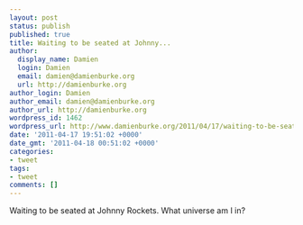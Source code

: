 ```yaml
---
layout: post
status: publish
published: true
title: Waiting to be seated at Johnny...
author:
  display_name: Damien
  login: Damien
  email: damien@damienburke.org
  url: http://damienburke.org
author_login: Damien
author_email: damien@damienburke.org
author_url: http://damienburke.org
wordpress_id: 1462
wordpress_url: http://www.damienburke.org/2011/04/17/waiting-to-be-seated-at-johnny/
date: '2011-04-17 19:51:02 +0000'
date_gmt: '2011-04-18 00:51:02 +0000'
categories:
- tweet
tags:
- tweet
comments: []
---
```

<p>Waiting to be seated at Johnny Rockets. What universe am I in?</p>
